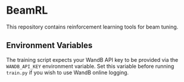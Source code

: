 # BeamRL

This repository contains reinforcement learning tools for beam tuning.

## Environment Variables

The training script expects your WandB API key to be provided via the `WANDB_API_KEY` environment variable. Set this variable before running `train.py` if you wish to use WandB online logging.

